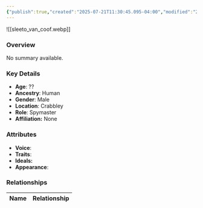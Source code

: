 ```yaml
---
{"publish":true,"created":"2025-07-21T11:30:45.095-04:00","modified":"2025-07-25T11:37:29.366-04:00","published":"2025-07-25T11:37:29.366-04:00","cssclasses":"","Age":"??","Ancestry":"Human","Gender":"Male","Location":["Crabbley"],"Role":["Spymaster"],"Affiliation":["None"],"Appearances":["[[-The High Rollers Campaign-]]"]}
---
```



![[sleeto_van_coof.webp]]

### Overview
No summary available.

### Key Details
- **Age**: ??
- **Ancestry**: Human
- **Gender**: Male
- **Location**: Crabbley
- **Role**: Spymaster
- **Affiliation:** None

### Attributes
- **Voice**: 
- **Traits**: 
- **Ideals:** 
- **Appearance**:

### Relationships

| Name  | Relationship |
| ----- | ------------ |
